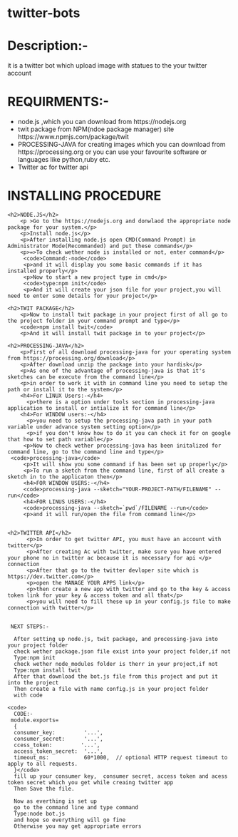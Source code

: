 # twitter-bots
<h1>Description:-</h1>
<p>it is a twitter bot which upload image with statues to the your twitter account</p>  

<h1>REQUIRMENTS:-</h1>
<ul>
<li>node.js ,which you can download from https://nodejs.org</li>
<li>twit package from NPM(ndoe package manager) site https://www.npmjs.com/package/twit</li>
<li>PROCESSING-JAVA for creating images which you can download from https://processing.org or you can use your favourite software or languages like python,ruby etc.</li>
<li>Twitter ac for twitter api</li>
</ul>
<h1>INSTALLING PROCEDURE</h1>
    
    <h2>NODE.JS</h2>
        <p >Go to the https://nodejs.org and donwlaod the appropriate node package for your system.</p>
        <p>Install node.js</p>
        <p>After installing node.js open CMD(Command Prompt) in Administrator Mode(Recommanded) and put these commands</p>
        <p>=>To check wether node is installed or not, enter command</p>
         <code>Command:-node</code>
         <p>and it will display you some basic commands if it has installed properly</p>
         <p>Now to start a new project type in cmd</p>
         <code>type:npm init</code>
         <p>And it will create your json file for your project,you will need to enter some details for your project</p>
    
    <h2>TWIT PACKAGE</h2>
        <p>Now to install twit package in your project first of all go to the project folder in your command prompt and type</p>
        <code>npm install twit</code>
        <p>And it will install twit package in to your project</p>
        
    <h2>PROCESSING-JAVA</h2>
        <p>First of all download processing-java for your operating system from https://processing.org/download</p>
        <p>After download unzip the package into your hardisk</p>
        <p>As one of the advantage of processing-java is that it's sketches can be execute from the command line</p>
        <p>in order to work it with in command line you need to setup the path or install it to the system</p>
        <h4>For LINUX Users:-</h4>
          <p>there is a option under tools section in processing-java application to install or intialize it for command line</p>
        <h4>For WINDOW users:-</h4>
          <p>you need to setup the processing-java path in your path variable under advance system setting option</p>
          <p>if you don't know how to do it you can check it for on google that how to set path variable</p>
         <p>Now to check wether processing-java has been initalized for command line, go to the command line and type</p>
	 <code>processing-java</code>
         <p>It will show you some command if has been set up properly</p>
         <p>To run a sketch from the command line, first of all create a sketch in to the applicaton then</p>
         <h4>FOR WINDOW USERS:-</h4>
         <code>processing-java --sketch="YOUR-PROJECT-PATH/FILENAME" --run</code>
         <h4>FOR LINUS USERS:-</h4>
         <code>processing-java --sketch=`pwd`/FILENAME --run</code>
         <p>and it will run/open the file from command line</p>
         
         
    <h2>TWITTER API</h2>
          <p>In order to get twitter API, you must have an account with twitter</p>
          <p>After creating Ac with twitter, make sure you have entered your phone no in twitter ac because it is necessary for api </p>                  connection
          <p>After that go to the twitter devloper site which is https://dev.twitter.com</p>
          <p>open the MANAGE YOUR APPS link</p>
          <p>then create a new app with twitter and go to the key & access token link for your key & access token and all that</p>
          <p>you will need to fill these up in your config.js file to make connection with twitter</p>
          
      
     NEXT STEPS:-
     
      After setting up node.js, twit package, and processing-java into your project folder
      check wether package.json file exist into your project folder,if not
      Type:npm init
      check wether node_modules folder is therr in your project,if not
      Type:npm install twit
      After that download the bot.js file from this project and put it into the project
      Then create a file with name config.js in your project folder
      with code 
      
	<code>  
	  CODE:-
     module.exports=
      {
      consumer_key:         '...',
      consumer_secret:      '...',
      ccess_token:         '...',
      access_token_secret:  '...',
      timeout_ms:           60*1000,  // optional HTTP request timeout to apply to all requests.
      }</code>
      fill up your consumer key,  consumer secret, access token and acess token secret which you get while creaing twitter app 
      Then Save the file.
      
      Now as everthing is set up
      go to the command line and type command
      Type:node bot.js
      and hope so everything will go fine
      Otherwise you may get appropriate errors
      
      
      
